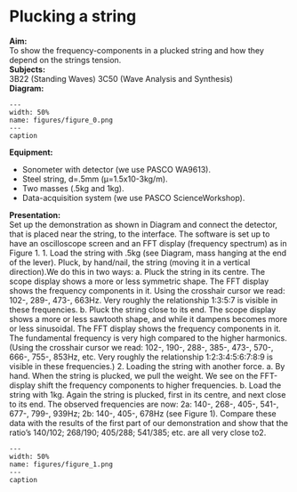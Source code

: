 # Plucking a string 
     
<b> Aim: </b>  
 To show the frequency-components in a plucked string and how they depend on the strings tension.    
<b> Subjects: </b>  
 3B22 (Standing Waves) 3C50 (Wave Analysis and Synthesis)   
<b> Diagram: </b>  
   
```{figure} figures/figure_0.png  
---  
width: 50%  
name: figures/figure_0.png  
---  
caption  
``` 
     
<b> Equipment: </b>  
 
 *  Sonometer with detector (we use PASCO WA9613). 
 *  Steel string, d=.5mm (μ=1.5x10-3kg/m). 
 *  Two masses (.5kg and 1kg). 
 *  Data-acquisition system (we use PASCO ScienceWorkshop).
      
<b> Presentation: </b>  
 Set up the demonstration as shown in Diagram and connect the detector, that is placed near the string, to the interface. The software is set up to have an oscilloscope screen and an FFT display (frequency spectrum) as in Figure 1. 1. Load the string with .5kg (see Diagram, mass hanging at the end of the lever). Pluck, by hand/nail, the string (moving it in a vertical direction).We do this in two ways:  a.  Pluck the string in its centre. The scope display shows a more or less symmetric shape. The FFT display shows the frequency components in it. Using the crosshair cursor we read: 102-, 289-,  473-, 663Hz. Very roughly the relationship 1:3:5:7 is visible in these frequencies. b. Pluck the string close to its end.  The scope display shows a more or less sawtooth shape, and while it dampens becomes more or less sinusoidal. The FFT display shows the frequency components in it. The fundamental frequency is very high compared to the higher harmonics. (Using the crosshair cursor we read: 102-, 190-, 288-, 385-, 473-, 570-, 666-, 755-, 853Hz, etc. Very roughly the relationship 1:2:3:4:5:6:7:8:9 is visible in these frequencies.) 2. Loading the string with another force.       a.  By hand. When the string is plucked, we pull the weight. We see on the FFT-display shift the frequency components to higher frequencies.       b. Load the string with 1kg. Again the string is plucked, first in its centre, and next close to its end. The observed frequencies are now: 2a: 140-, 268-, 405-, 541-, 677-, 799-, 939Hz; 2b: 140-, 405-, 678Hz (see Figure 1). Compare these data with the results of the first part of our demonstration and show that the ratio’s 140/102; 268/190; 405/288; 541/385; etc. are all very close to2.   
```{figure} figures/figure_1.png  
---  
width: 50%  
name: figures/figure_1.png  
---  
caption  
``` 
 